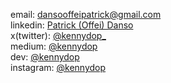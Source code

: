 email: dansooffeipatrick@gmail.com <br/>
linkedin: [Patrick (Offei) Danso](https://linkedin.com/in/kennydop) <br/>
x(twitter): [@kennydop_](https://twitter.com/kennydop_) <br/>
medium: [@kennydop](https://medium.com/@kennydop) <br/>
dev: [@kennydop](https://dev.to/kennydop) <br/>
instagram: [@kennydop](https://instagram.com/kennydop) <br/>

<!---
kennydop/kennydop is a ✨ special ✨ repository because its `README.md` (this file) appears on your GitHub profile.
You can click the Preview link to take a look at your changes.
--->
